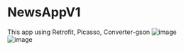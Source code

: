 # NewsAppV1
This app using Retrofit, Picasso, Converter-gson
![image](https://user-images.githubusercontent.com/73264521/181677011-6d3d65c1-3593-4f0a-ba14-7d4162c719e8.png)
<br>
![image](https://user-images.githubusercontent.com/73264521/181702271-4e615d39-4ab1-45ce-8a23-7485d7fbf755.png)

